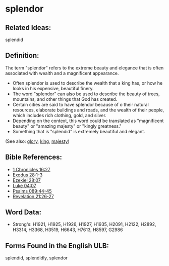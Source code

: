 # splendor

## Related Ideas:

splendid

## Definition:

The term "splendor" refers to the extreme beauty and elegance that is often associated with wealth and a magnificent appearance.

* Often splendor is used to describe the wealth that a king has, or how he looks in his expensive, beautiful finery.
* The word "splendor" can also be used to describe the beauty of trees, mountains, and other things that God has created.
* Certain cities are said to have splendor because of o their natural resources, elaborate buildings and roads, and the wealth of their people, which includes rich clothing, gold, and silver.
* Depending on the context, this word could be translated as "magnificent beauty" or "amazing majesty" or "kingly greatness."
* Something that is "splendid" is extremely beautiful and elegant.

(See also: [glory](../kt/glory.md), [king](../other/king.md), [majesty](../kt/majesty.md))

## Bible References:

* [1 Chronicles 16:27](rc://en/tn/help/1ch/16/27)
* [Exodus 28:1-3](rc://en/tn/help/exo/28/01)
* [Ezekiel 28:07](rc://en/tn/help/ezk/28/07)
* [Luke 04:07](rc://en/tn/help/luk/04/07)
* [Psalms 089:44-45](rc://en/tn/help/psa/089/044)
* [Revelation 21:26-27](rc://en/tn/help/rev/21/26)

## Word Data:

* Strong's: H1921, H1925, H1926, H1927, H1935, H2091, H2122, H2892, H3314, H3368, H3519, H6643, H7613, H8597, G2986

## Forms Found in the English ULB:

splendid, splendidly, splendor
